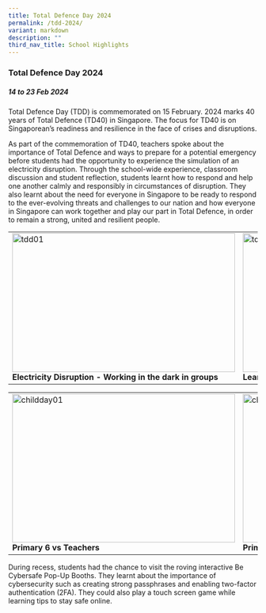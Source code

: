 ```yaml
---
title: Total Defence Day 2024
permalink: /tdd-2024/
variant: markdown
description: ""
third_nav_title: School Highlights
---
```

### Total Defence Day 2024

##### 14 to 23 Feb 2024

Total Defence Day (TDD) is commemorated on 15 February. 2024 marks 40 years of Total Defence (TD40) in Singapore. The focus for TD40 is on Singaporean’s readiness and resilience in the face of crises and disruptions. 

As part of the commemoration of TD40, teachers spoke about the importance of Total Defence and ways to prepare for a potential emergency before students had the opportunity to experience the simulation of an electricity disruption. Through the school-wide experience, classroom discussion and student reflection, students learnt how to respond and help one another calmly and responsibly in circumstances of disruption. They also learnt about the need for everyone in Singapore to be ready to respond to the ever-evolving threats and challenges to our nation and how everyone in Singapore can work together and play our part in Total Defence, in order to remain a strong, united and resilient people.

<table>
<tbody><tr>
		<td><img alt="tdd01" src="/images/tdd-2024/electricity_disruption.bmp" style="width:450px;height:280px;"><b>Electricity Disruption - Working in the dark in groups</b></td>
		<td><img alt="tdd02" src="/images/tdd-2024/learning_about_cyber_security.png" style="width:450px;height:280px;"><b>Learning more about cyber security</b></td>
</tr></tbody></table>

<table>
<tbody><tr>
		<td><img alt="childday01" src="/images/tdd-2024/electricity disruption.JPG" style="width:450px;height:300px;"><b>Primary 6 vs Teachers</b></td>
		<td><img alt="childday02" src="/images/tdd-2024/cyber security.JPG" style="width:450px;height:300px;"><b>Primary 2 girls presenting a song and dance for us</b></td>
</tr></tbody></table>

During recess, students had the chance to visit the roving interactive Be Cybersafe Pop-Up Booths. They learnt about the importance of cybersecurity such as creating strong passphrases and enabling two-factor authentication (2FA). They could also play a touch screen game while learning tips to stay safe online.